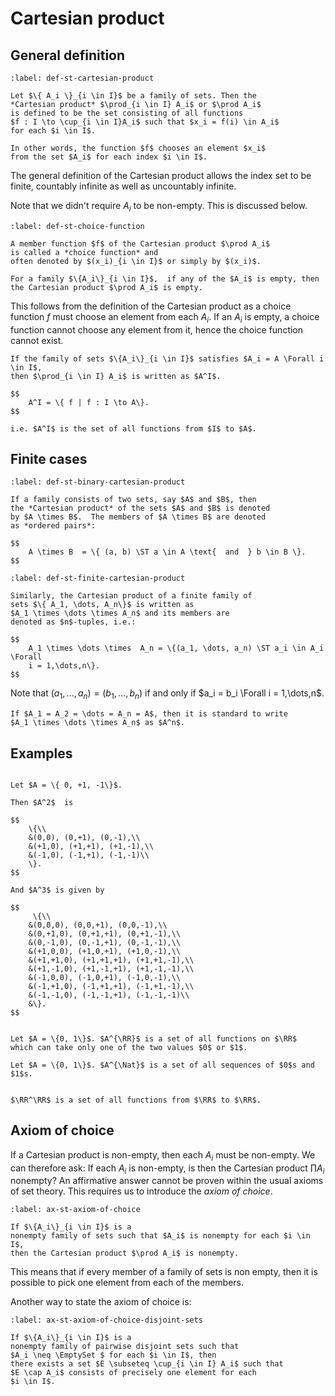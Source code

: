 # Cartesian product

## General definition

```{prf:definition} Cartesian product
:label: def-st-cartesian-product

Let $\{ A_i \}_{i \in I}$ be a family of sets. Then the
*Cartesian product* $\prod_{i \in I} A_i$ or $\prod A_i$
is defined to be the set consisting of all functions
$f : I \to \cup_{i \in I}A_i$ such that $x_i = f(i) \in A_i$
for each $i \in I$.

In other words, the function $f$ chooses an element $x_i$
from the set $A_i$ for each index $i \in I$.
```
The general definition of the Cartesian product allows the
index set to be finite, countably infinite as well as 
uncountably infinite.

Note that we didn't require $A_i$ to be non-empty. This 
is discussed below.

```{prf:definition} Choice function
:label: def-st-choice-function

A member function $f$ of the Cartesian product $\prod A_i$
is called a *choice function* and
often denoted by $(x_i)_{i \in I}$ or simply by $(x_i)$.
```

```{prf:remark}
For a family $\{A_i\}_{i \in I}$,  if any of the $A_i$ is empty, then
the Cartesian product $\prod A_i$ is empty.
```
This follows from the definition of the Cartesian product
as a choice function $f$ must choose an element from each $A_i$.
If an $A_i$ is empty, a choice function cannot choose any element
from it, hence the choice function cannot exist.

```{prf:remark}
If the family of sets $\{A_i\}_{i \in I}$ satisfies $A_i = A \Forall i \in I$,
then $\prod_{i \in I} A_i$ is written as $A^I$.

$$
    A^I = \{ f | f : I \to A\}.
$$

i.e. $A^I$ is the set of all functions from $I$ to $A$.
```


## Finite cases

```{prf:definition} Binary Cartesian product
:label: def-st-binary-cartesian-product

If a family consists of two sets, say $A$ and $B$, then
the *Cartesian product* of the sets $A$ and $B$ is denoted
by $A \times B$.  The members of $A \times B$ are denoted
as *ordered pairs*:

$$
    A \times B  = \{ (a, b) \ST a \in A \text{  and  } b \in B \}.
$$
```

```{prf:definition} Finite Cartesian product
:label: def-st-finite-cartesian-product

Similarly, the Cartesian product of a finite family of
sets $\{ A_1, \dots, A_n\}$ is written as
$A_1 \times \dots \times A_n$ and its members are
denoted as $n$-tuples, i.e.:

$$
    A_1 \times \dots \times  A_n = \{(a_1, \dots, a_n) \ST a_i \in A_i \Forall
    i = 1,\dots,n\}.
$$
```

Note that $(a_1,\dots, a_n) = (b_1,\dots,b_n)$ if and only if
$a_i = b_i \Forall i = 1,\dots,n$.

```{prf:remark}
If $A_1 = A_2 = \dots = A_n = A$, then it is standard to write
$A_1 \times \dots \times A_n$ as $A^n$.
```

## Examples

```{prf:example} $A^n$

Let $A = \{ 0, +1, -1\}$.

Then $A^2$  is

$$
    \{\\
    &(0,0), (0,+1), (0,-1),\\
    &(+1,0), (+1,+1), (+1,-1),\\
    &(-1,0), (-1,+1), (-1,-1)\\
    \}.
$$

And $A^3$ is given by

$$
     \{\\
    &(0,0,0), (0,0,+1), (0,0,-1),\\
    &(0,+1,0), (0,+1,+1), (0,+1,-1),\\
    &(0,-1,0), (0,-1,+1), (0,-1,-1),\\
    &(+1,0,0), (+1,0,+1), (+1,0,-1),\\
    &(+1,+1,0), (+1,+1,+1), (+1,+1,-1),\\
    &(+1,-1,0), (+1,-1,+1), (+1,-1,-1),\\
    &(-1,0,0), (-1,0,+1), (-1,0,-1),\\
    &(-1,+1,0), (-1,+1,+1), (-1,+1,-1),\\
    &(-1,-1,0), (-1,-1,+1), (-1,-1,-1)\\
    &\}.
$$

```


```{prf:example} Binary functions on the real line

Let $A = \{0, 1\}$. $A^{\RR}$ is a set of all functions on $\RR$
which can take only one of the two values $0$ or $1$.
```

```{prf:example} Binary sequences
Let $A = \{0, 1\}$. $A^{\Nat}$ is a set of all sequences of $0$s and $1$s.
```

```{prf:example} Real valued functions on the real line 

$\RR^\RR$ is a set of all functions from $\RR$ to $\RR$.
```


## Axiom of choice

If a Cartesian product is non-empty, then each $A_i$ must be non-empty. 
We can therefore ask: If each $A_i$ is non-empty, is then the 
Cartesian product $\prod A_i$ nonempty?
An affirmative answer cannot be proven within the usual axioms of set
theory.
This requires us to introduce the *axiom of choice*.

```{prf:axiom} Axiom of choice
:label: ax-st-axiom-of-choice

If $\{A_i\}_{i \in I}$ is a
nonempty family of sets such that $A_i$ is nonempty for each $i \in I$,
then the Cartesian product $\prod A_i$ is nonempty.
```
This means that if every member of a family of sets is 
non empty, then it is possible to pick one element from each 
of the members.

Another way to state the axiom of choice is:

```{prf:axiom} Axiom of choice (disjoint sets formulation)
:label: ax-st-axiom-of-choice-disjoint-sets

If $\{A_i\}_{i \in I}$ is a 
nonempty family of pairwise disjoint sets such that 
$A_i \neq \EmptySet $ for each $i \in I$, then 
there exists a set $E \subseteq \cup_{i \in I} A_i$ such that
$E \cap A_i$ consists of precisely one element for each
$i \in I$.
```




